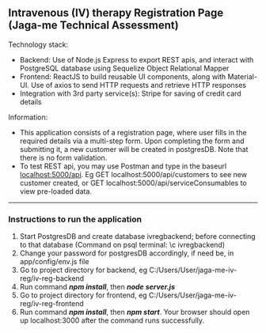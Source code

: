 ## Intravenous (IV) therapy Registration Page (Jaga-me Technical Assessment)

Technology stack:
- Backend: Use of Node.js Express to export REST apis, and interact with PostgreSQL database using Sequelize Object Relational Mapper
- Frontend: ReactJS to build reusable UI components, along with Material-UI. Use of axios to send HTTP requests and retrieve HTTP responses
- Integration with 3rd party service(s): Stripe for saving of credit card details

Information:
+ This application consists of a registration page, where user fills in the required details via a multi-step form. Upon completing the form and submitting it, a new customer will be created in postgresDB. Note that there is no form validation.
+ To test REST api, you may use Postman and type in the baseurl <localhost:5000/api>. Eg GET localhost:5000/api/customers to see new customer created, or GET localhost:5000/api/serviceConsumables to view pre-loaded data.

---

### Instructions to run the application
1. Start PostgresDB and create database ivregbackend; before connecting to that database (Command on psql terminal: \c ivregbackend)
2. Change your password for postgresDB accordingly, if need be, in app/config/env.js file 
3. Go to project directory for backend, eg C:/Users/User/jaga-me-iv-reg/iv-reg-backend
4. Run command ***npm install***, then ***node server.js***
5. Go to project directory for frontend, eg C:/Users/User/jaga-me-iv-reg/iv-reg-frontend
6. Run command ***npm install***, then ***npm start***. Your browser should open up localhost:3000 after the command runs successfully.

